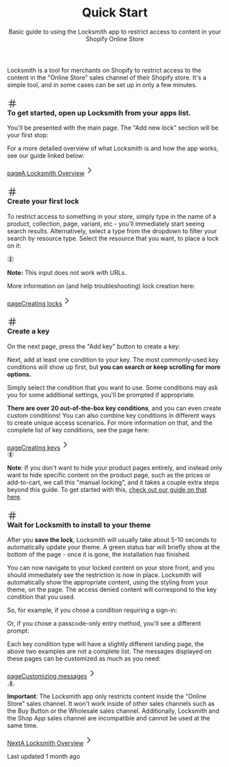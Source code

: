 <main class="flex-1 relative py-8 lg:px-12 break-anywhere page-api-block:xl:max-2xl:pr-0 page-api-block:max-w-[1654px] page-api-block:mx-auto"><header class="max-w-3xl mx-auto mb-6 space-y-3 page-api-block:ml-0"><h1 class="text-4xl font-bold">Quick Start</h1>
<p class="text-lg text-dark-4 dark:text-light-4">Basic guide to using the Locksmith app to restrict access to content in your Shopify Online Store</p></header><div class="[&amp;&gt;*+*]:mt-5 grid whitespace-pre-wrap">
<!--$--><p class="max-w-3xl w-full mx-auto decoration-primary/6 page-api-block:ml-0">Locksmith is a tool for merchants on Shopify to restrict access to the content in the "Online Store" sales channel of their Shopify store. It's a simple tool, and in some cases can be set up in only a few minutes.</p>
<!--/$--><!--$--><h3 id="to-get-started-open-up-locksmith-from-your-apps-list" class="text-2xl font-semibold group relative grid max-w-3xl w-full mx-auto decoration-primary/6 page-api-block:ml-0">
<div class="grid grid-area-1-1 relative -ml-6 w-7 border-0 opacity-0 group-hover:opacity-[0] group-focus:opacity-[0] md:group-hover:md:opacity-[1] md:group-focus:md:opacity-[1] [margin-top:_0.75em]"><a href="#to-get-started-open-up-locksmith-from-your-apps-list" aria-label="Direct link to heading" class="inline-flex h-full items-start dark:text-light/3 dark:shadow-none dark:ring-0 leading-snug"><svg fill="none" stroke="currentColor" stroke-linecap="round" stroke-linejoin="round" stroke-width="1.5" shape-rendering="geometricPrecision" viewbox="0 0 24 24" class="w-3.5 h-[1lh] transition-colors stroke-transparent group-hover:stroke-dark/6 dark:group-hover:stroke-light/5 lg:w-4" height="24" width="24" style="color:currentColor"><path d="M4 9h16M4 15h16M10 3L8 21M16 3l-2 18"></path></svg></a></div>
<div class="grid-area-1-1 z-[1] [margin-top:_0.75em]">To get started, open up Locksmith from your apps list.</div>
</h3>
<!--/$--><!--$--><p class="max-w-3xl w-full mx-auto decoration-primary/6 page-api-block:ml-0">You'll be presented with the main page. The "Add new lock" section will be your first stop:</p>
<!--/$--><!--$?--><template id="B:0"></template><div role="status" aria-busy="true" class="skeleton-image"><div class="ring-1 ring-dark/2 overflow-hidden relative grid dark:ring-light/1 rounded-md h-full aspect-video [max-width:calc(48rem-1px)] max-w-3xl w-full mx-auto decoration-primary/6 page-api-block:ml-0"><div class="w-full bg-dark-4/4 dark:bg-light-3/1 grid grid-area-1-1 overflow-hidden [mask:conic-gradient(from_90deg_at_1px_1px,_#0000_90deg,_#0003_0)_calc(50%+1px)_calc(0%+47px)_/_96px_96px]"><div class="aspect-square from-dark-4 to-transparent grid-area-1-1 relative origin-[50%_50%] top-[50%] self-stretch bg-transparent will-change-transform animate-[rotateLoop_2s_linear_infinite] [background-image:conic-gradient(from_-90deg_at_50%_50%,_var(--tw-gradient-stops)_0deg,_var(--tw-gradient-stops)_90deg,_var(--tw-gradient-stops)_280deg)] dark:from-light-4/6"></div></div></div></div>
<!--/$--><!--$--><p class="max-w-3xl w-full mx-auto decoration-primary/6 page-api-block:ml-0">For a more detailed overview of what Locksmith is and how the app works, see our guide linked below:</p>
<!--/$--><!--$--><a class="group flex flex-row justify-between items-center gap-0.5 ring-1 ring-dark/3 rounded straight-corners:rounded-none px-5 py-3 transition-shadow hover:ring-primary/8 dark:ring-light/2 dark:hover:text-light dark:hover:ring-primary-300/4 max-w-3xl w-full mx-auto decoration-primary/6 page-api-block:ml-0" href="/basics/overview"><span class="flex flex-col flex-1"><span class="uppercase text-xs text-dark/7 dark:text-light/6">page</span><span class="text-base transition-colors group-hover:text-primary">A Locksmith Overview</span></span><svg fill="none" stroke="currentColor" stroke-linecap="round" stroke-linejoin="round" stroke-width="1.5" shape-rendering="geometricPrecision" viewbox="0 0 24 24" class="w-4 h-4 stroke-dark/7 transition-all group-hover:translate-x-0.5 group-hover:stroke-primary/8 dark:stroke-light/6" height="24" width="24" style="color:currentColor"><path d="M9 18l6-6-6-6"></path></svg></a><!--/$--><!--$--><h3 id="create-your-first-lock" class="text-2xl font-semibold group relative grid max-w-3xl w-full mx-auto decoration-primary/6 page-api-block:ml-0">
<div class="grid grid-area-1-1 relative -ml-6 w-7 border-0 opacity-0 group-hover:opacity-[0] group-focus:opacity-[0] md:group-hover:md:opacity-[1] md:group-focus:md:opacity-[1] [margin-top:_0.75em]"><a href="#create-your-first-lock" aria-label="Direct link to heading" class="inline-flex h-full items-start dark:text-light/3 dark:shadow-none dark:ring-0 leading-snug"><svg fill="none" stroke="currentColor" stroke-linecap="round" stroke-linejoin="round" stroke-width="1.5" shape-rendering="geometricPrecision" viewbox="0 0 24 24" class="w-3.5 h-[1lh] transition-colors stroke-transparent group-hover:stroke-dark/6 dark:group-hover:stroke-light/5 lg:w-4" height="24" width="24" style="color:currentColor"><path d="M4 9h16M4 15h16M10 3L8 21M16 3l-2 18"></path></svg></a></div>
<div class="grid-area-1-1 z-[1] [margin-top:_0.75em]">Create your first lock</div>
</h3>
<!--/$--><!--$--><p class="max-w-3xl w-full mx-auto decoration-primary/6 page-api-block:ml-0">To restrict access to something in your store, simply type in the name of a product, collection, page, variant, etc - you'll immediately start seeing search results. Alternatively, select a type from the dropdown to filter your search by resource type. Select the resource that you want, to place a lock on it:</p>
<!--/$--><!--$?--><template id="B:1"></template><div role="status" aria-busy="true" class="skeleton-image"><div class="ring-1 ring-dark/2 overflow-hidden relative grid dark:ring-light/1 rounded-md h-full aspect-video [max-width:calc(48rem-1px)] max-w-3xl w-full mx-auto decoration-primary/6 page-api-block:ml-0"><div class="w-full bg-dark-4/4 dark:bg-light-3/1 grid grid-area-1-1 overflow-hidden [mask:conic-gradient(from_90deg_at_1px_1px,_#0000_90deg,_#0003_0)_calc(50%+1px)_calc(0%+47px)_/_96px_96px]"><div class="aspect-square from-dark-4 to-transparent grid-area-1-1 relative origin-[50%_50%] top-[50%] self-stretch bg-transparent will-change-transform animate-[rotateLoop_2s_linear_infinite] [background-image:conic-gradient(from_-90deg_at_50%_50%,_var(--tw-gradient-stops)_0deg,_var(--tw-gradient-stops)_90deg,_var(--tw-gradient-stops)_280deg)] dark:from-light-4/6"></div></div></div></div>
<!--/$--><!--$--><div class="px-4 py-4 transition-colors rounded-md straight-corners:rounded-none bg-gradient-to-b from-yellow/6 to-yellow/5 ring-1 ring-inset ring-dark/1 dark:ring-yellow/[0.02] dark:from-yellow/[0.06] dark:to-yellow/2 max-w-3xl w-full mx-auto decoration-primary/6 page-api-block:ml-0"><div class="flex flex-row">
<div class="flex items-start justify-center pr-3 mt-0.5 leading-normal [&amp;&gt;a]:text-yellow-700 [&amp;&gt;a:hover]:text-yellow-800 [&amp;&gt;code]:bg-yellow-600/5 [&amp;&gt;code]:text-inherit [&amp;&gt;code]:shadow-none text-yellow-900 fill-yellow-800 dark:text-yellow-200 dark:[&amp;&gt;a]:text-yellow dark:[&amp;&gt;a:hover]:text-yellow-600 dark:[&amp;&gt;code]:bg-yellow-200/2 dark:[&amp;&gt;code]:text-inherit decoration-yellow-700/6 dark:decoration-yellow/6 dark:fill-yellow"><svg width="16" height="18" viewbox="0 0 16 18" xmlns="http://www.w3.org/2000/svg"><path d="M6.9736 0.277489C7.60874 -0.0924963 8.39126 -0.0924962 9.0264 0.277489L14.9736 3.74189C15.6087 4.11187 16 4.79563 16 5.5356V12.4644C16 13.2044 15.6087 13.8881 14.9736 14.2581L9.0264 17.7225C8.39126 18.0925 7.60874 18.0925 6.9736 17.7225L1.0264 14.2581C0.391261 13.8881 0 13.2044 0 12.4644V5.5356C0 4.79563 0.391262 4.11187 1.0264 3.74189L6.9736 0.277489Z" fill="inherit" fill-opacity="0.16" stroke="none"></path><rect x="7" y="4" width="2" height="6" rx="1" fill="inherit" fill-opacity="0.8" stroke="none"></rect><circle cx="8" cy="12.5" r="1.5" fill="inherit" fill-opacity="1" stroke="none" class="animate-[pulse_1s_ease_infinite_forwards]"></circle></svg></div>
<div class="flex-1 space-y-4 [&amp;&gt;p]:text-sm [&amp;&gt;p]:leading-relaxed">
<!--$--><p class="max-w-3xl w-full mx-auto [&amp;&gt;a]:text-yellow-700 [&amp;&gt;a:hover]:text-yellow-800 [&amp;&gt;code]:bg-yellow-600/5 [&amp;&gt;code]:text-inherit [&amp;&gt;code]:shadow-none text-yellow-900 fill-yellow-800 dark:text-yellow-200 dark:[&amp;&gt;a]:text-yellow dark:[&amp;&gt;a:hover]:text-yellow-600 dark:[&amp;&gt;code]:bg-yellow-200/2 dark:[&amp;&gt;code]:text-inherit decoration-yellow-700/6 dark:decoration-yellow/6 dark:fill-yellow flip-heading-hash"><strong class="font-bold">Note:</strong> This input does not work with URLs.</p>
<!--/$-->
</div>
</div></div>
<!--/$--><!--$--><p class="max-w-3xl w-full mx-auto decoration-primary/6 page-api-block:ml-0">More information on (and help troubleshooting) lock creation here:</p>
<!--/$--><!--$--><a class="group flex flex-row justify-between items-center gap-0.5 ring-1 ring-dark/3 rounded straight-corners:rounded-none px-5 py-3 transition-shadow hover:ring-primary/8 dark:ring-light/2 dark:hover:text-light dark:hover:ring-primary-300/4 max-w-3xl w-full mx-auto decoration-primary/6 page-api-block:ml-0" href="/basics/creating-locks"><span class="flex flex-col flex-1"><span class="uppercase text-xs text-dark/7 dark:text-light/6">page</span><span class="text-base transition-colors group-hover:text-primary">Creating locks</span></span><svg fill="none" stroke="currentColor" stroke-linecap="round" stroke-linejoin="round" stroke-width="1.5" shape-rendering="geometricPrecision" viewbox="0 0 24 24" class="w-4 h-4 stroke-dark/7 transition-all group-hover:translate-x-0.5 group-hover:stroke-primary/8 dark:stroke-light/6" height="24" width="24" style="color:currentColor"><path d="M9 18l6-6-6-6"></path></svg></a><!--/$--><!--$--><h3 id="create-a-key" class="text-2xl font-semibold group relative grid max-w-3xl w-full mx-auto decoration-primary/6 page-api-block:ml-0">
<div class="grid grid-area-1-1 relative -ml-6 w-7 border-0 opacity-0 group-hover:opacity-[0] group-focus:opacity-[0] md:group-hover:md:opacity-[1] md:group-focus:md:opacity-[1] [margin-top:_0.75em]"><a href="#create-a-key" aria-label="Direct link to heading" class="inline-flex h-full items-start dark:text-light/3 dark:shadow-none dark:ring-0 leading-snug"><svg fill="none" stroke="currentColor" stroke-linecap="round" stroke-linejoin="round" stroke-width="1.5" shape-rendering="geometricPrecision" viewbox="0 0 24 24" class="w-3.5 h-[1lh] transition-colors stroke-transparent group-hover:stroke-dark/6 dark:group-hover:stroke-light/5 lg:w-4" height="24" width="24" style="color:currentColor"><path d="M4 9h16M4 15h16M10 3L8 21M16 3l-2 18"></path></svg></a></div>
<div class="grid-area-1-1 z-[1] [margin-top:_0.75em]">Create a key</div>
</h3>
<!--/$--><!--$--><p class="max-w-3xl w-full mx-auto decoration-primary/6 page-api-block:ml-0">On the next page, press the "Add key" button to create a key:</p>
<!--/$--><!--$?--><template id="B:2"></template><div role="status" aria-busy="true" class="skeleton-image"><div class="ring-1 ring-dark/2 overflow-hidden relative grid dark:ring-light/1 rounded-md h-full aspect-video [max-width:calc(48rem-1px)] max-w-3xl w-full mx-auto decoration-primary/6 page-api-block:ml-0"><div class="w-full bg-dark-4/4 dark:bg-light-3/1 grid grid-area-1-1 overflow-hidden [mask:conic-gradient(from_90deg_at_1px_1px,_#0000_90deg,_#0003_0)_calc(50%+1px)_calc(0%+47px)_/_96px_96px]"><div class="aspect-square from-dark-4 to-transparent grid-area-1-1 relative origin-[50%_50%] top-[50%] self-stretch bg-transparent will-change-transform animate-[rotateLoop_2s_linear_infinite] [background-image:conic-gradient(from_-90deg_at_50%_50%,_var(--tw-gradient-stops)_0deg,_var(--tw-gradient-stops)_90deg,_var(--tw-gradient-stops)_280deg)] dark:from-light-4/6"></div></div></div></div>
<!--/$--><!--$--><p class="max-w-3xl w-full mx-auto decoration-primary/6 page-api-block:ml-0">Next, add at least one condition to your key. The most commonly-used key conditions will show up first, but <strong class="font-bold">you can search or keep scrolling for more options.</strong></p>
<!--/$--><!--$?--><template id="B:3"></template><div role="status" aria-busy="true" class="skeleton-image"><div class="ring-1 ring-dark/2 overflow-hidden relative grid dark:ring-light/1 rounded-md h-full aspect-video [max-width:calc(48rem-1px)] max-w-3xl w-full mx-auto decoration-primary/6 page-api-block:ml-0"><div class="w-full bg-dark-4/4 dark:bg-light-3/1 grid grid-area-1-1 overflow-hidden [mask:conic-gradient(from_90deg_at_1px_1px,_#0000_90deg,_#0003_0)_calc(50%+1px)_calc(0%+47px)_/_96px_96px]"><div class="aspect-square from-dark-4 to-transparent grid-area-1-1 relative origin-[50%_50%] top-[50%] self-stretch bg-transparent will-change-transform animate-[rotateLoop_2s_linear_infinite] [background-image:conic-gradient(from_-90deg_at_50%_50%,_var(--tw-gradient-stops)_0deg,_var(--tw-gradient-stops)_90deg,_var(--tw-gradient-stops)_280deg)] dark:from-light-4/6"></div></div></div></div>
<!--/$--><!--$--><p class="max-w-3xl w-full mx-auto decoration-primary/6 page-api-block:ml-0">Simply select the condition that you want to use. Some conditions may ask you for some additional settings, you'll be prompted if appropriate.</p>
<!--/$--><!--$--><p class="max-w-3xl w-full mx-auto decoration-primary/6 page-api-block:ml-0"><strong class="font-bold">There are over 20 out-of-the-box key conditions</strong>, and you can even create custom conditions! You can also combine key conditions in different ways to create unique access scenarios. For more information on that, and the complete list of key conditions, see the page here:</p>
<!--/$--><!--$--><a class="group flex flex-row justify-between items-center gap-0.5 ring-1 ring-dark/3 rounded straight-corners:rounded-none px-5 py-3 transition-shadow hover:ring-primary/8 dark:ring-light/2 dark:hover:text-light dark:hover:ring-primary-300/4 max-w-3xl w-full mx-auto decoration-primary/6 page-api-block:ml-0" href="/basics/creating-keys"><span class="flex flex-col flex-1"><span class="uppercase text-xs text-dark/7 dark:text-light/6">page</span><span class="text-base transition-colors group-hover:text-primary">Creating keys</span></span><svg fill="none" stroke="currentColor" stroke-linecap="round" stroke-linejoin="round" stroke-width="1.5" shape-rendering="geometricPrecision" viewbox="0 0 24 24" class="w-4 h-4 stroke-dark/7 transition-all group-hover:translate-x-0.5 group-hover:stroke-primary/8 dark:stroke-light/6" height="24" width="24" style="color:currentColor"><path d="M9 18l6-6-6-6"></path></svg></a><!--/$--><!--$--><div class="px-4 py-4 transition-colors rounded-md straight-corners:rounded-none bg-gradient-to-b from-periwinkle/6 to-periwinkle/5 ring-1 ring-inset ring-dark/1 dark:ring-periwinkle/1 dark:from-periwinkle/2 dark:to-periwinkle/[0.1] max-w-3xl w-full mx-auto decoration-primary/6 page-api-block:ml-0"><div class="flex flex-row">
<div class="flex items-start justify-center pr-3 mt-0.5 leading-normal [&amp;&gt;a]:text-periwinkle-700 [&amp;&gt;a:hover]:text-periwinkle-800 [&amp;&gt;code]:bg-periwinkle-700/4 [&amp;&gt;code]:text-inherit [&amp;&gt;code]:shadow-none text-periwinkle-900 fill-periwinkle-700 stroke-periwinkle-700 dark:text-periwinkle-200 dark:[&amp;&gt;a]:text-periwinkle dark:[&amp;&gt;a:hover]:text-periwinkle-600 dark:[&amp;&gt;code]:bg-periwinkle-200/2 dark:[&amp;&gt;code]:text-inherit decoration-periwinkle-700/6 dark:decoration-periwinkle/6 dark:fill-periwinkle-400 dark:stroke-periwinkle-400"><svg width="16" height="16" viewbox="0 0 16 16" xmlns="http://www.w3.org/2000/svg" class="overflow-visible"><circle cx="8" cy="4.5" r="1.5" fill="inherit" fill-opacity="1" stroke="none"></circle><circle cx="8" cy="4.5" r="1.5" fill="inherit" fill-opacity="0.2" stroke="none" class="animate-[pingAlt_8s_ease_infinite_forwards] origin-[8px_4.5px] w-[4px] h-[4px]"></circle><rect x="7" y="7" width="2" rx="1" height="6" fill="inherit" fill-opacity="1" stroke="none"></rect><circle cx="8" cy="8" r="8" fill="inherit" fill-opacity="0.16" stroke="none"></circle></svg></div>
<div class="flex-1 space-y-4 [&amp;&gt;p]:text-sm [&amp;&gt;p]:leading-relaxed">
<!--$--><p class="max-w-3xl w-full mx-auto [&amp;&gt;a]:text-periwinkle-700 [&amp;&gt;a:hover]:text-periwinkle-800 [&amp;&gt;code]:bg-periwinkle-700/4 [&amp;&gt;code]:text-inherit [&amp;&gt;code]:shadow-none text-periwinkle-900 fill-periwinkle-700 stroke-periwinkle-700 dark:text-periwinkle-200 dark:[&amp;&gt;a]:text-periwinkle dark:[&amp;&gt;a:hover]:text-periwinkle-600 dark:[&amp;&gt;code]:bg-periwinkle-200/2 dark:[&amp;&gt;code]:text-inherit decoration-periwinkle-700/6 dark:decoration-periwinkle/6 dark:fill-periwinkle-400 dark:stroke-periwinkle-400 flip-heading-hash"><strong class="font-bold">Note</strong>: If you don't want to hide your product pages entirely, and instead only want to<i class="font-italic"> </i>hide specific content on the product page, such as the prices or add-to-cart, we call this "manual locking", and it takes a couple extra steps beyond this guide. To get started with this, <a class="underline underline-offset-2 text-primary hover:text-primary-700 transition-colors " href="/tutorials/hiding-prices">check out our guide on that here</a>.</p>
<!--/$-->
</div>
</div></div>
<!--/$--><!--$--><h3 id="wait-for-locksmith-to-install-to-your-theme" class="text-2xl font-semibold group relative grid max-w-3xl w-full mx-auto decoration-primary/6 page-api-block:ml-0">
<div class="grid grid-area-1-1 relative -ml-6 w-7 border-0 opacity-0 group-hover:opacity-[0] group-focus:opacity-[0] md:group-hover:md:opacity-[1] md:group-focus:md:opacity-[1] [margin-top:_0.75em]"><a href="#wait-for-locksmith-to-install-to-your-theme" aria-label="Direct link to heading" class="inline-flex h-full items-start dark:text-light/3 dark:shadow-none dark:ring-0 leading-snug"><svg fill="none" stroke="currentColor" stroke-linecap="round" stroke-linejoin="round" stroke-width="1.5" shape-rendering="geometricPrecision" viewbox="0 0 24 24" class="w-3.5 h-[1lh] transition-colors stroke-transparent group-hover:stroke-dark/6 dark:group-hover:stroke-light/5 lg:w-4" height="24" width="24" style="color:currentColor"><path d="M4 9h16M4 15h16M10 3L8 21M16 3l-2 18"></path></svg></a></div>
<div class="grid-area-1-1 z-[1] [margin-top:_0.75em]">Wait for Locksmith to install to your theme</div>
</h3>
<!--/$--><!--$--><p class="max-w-3xl w-full mx-auto decoration-primary/6 page-api-block:ml-0">After you <strong class="font-bold">save the lock</strong>, Locksmith will usually take about 5-10 seconds to automatically update your theme. A green status bar will briefly show at the bottom of the page - once it is gone, the installation has finished.</p>
<!--/$--><!--$--><p class="max-w-3xl w-full mx-auto decoration-primary/6 page-api-block:ml-0">You can now navigate to your locked content on your store front, and you should immediately see the restriction is now in place. Locksmith will automatically show the appropriate content, using the styling from your theme, on the page. The access denied content will correspond to the key condition that you used. </p>
<!--/$--><!--$--><p class="max-w-3xl w-full mx-auto decoration-primary/6 page-api-block:ml-0">So, for example, if you chose a condition requiring a sign-in:</p>
<!--/$--><!--$?--><template id="B:4"></template><div role="status" aria-busy="true" class="skeleton-image"><div class="ring-1 ring-dark/2 overflow-hidden relative grid dark:ring-light/1 rounded-md h-full aspect-video [max-width:calc(48rem-1px)] max-w-3xl w-full mx-auto decoration-primary/6 page-api-block:ml-0"><div class="w-full bg-dark-4/4 dark:bg-light-3/1 grid grid-area-1-1 overflow-hidden [mask:conic-gradient(from_90deg_at_1px_1px,_#0000_90deg,_#0003_0)_calc(50%+1px)_calc(0%+47px)_/_96px_96px]"><div class="aspect-square from-dark-4 to-transparent grid-area-1-1 relative origin-[50%_50%] top-[50%] self-stretch bg-transparent will-change-transform animate-[rotateLoop_2s_linear_infinite] [background-image:conic-gradient(from_-90deg_at_50%_50%,_var(--tw-gradient-stops)_0deg,_var(--tw-gradient-stops)_90deg,_var(--tw-gradient-stops)_280deg)] dark:from-light-4/6"></div></div></div></div>
<!--/$--><!--$--><p class="max-w-3xl w-full mx-auto decoration-primary/6 page-api-block:ml-0">Or, if you chose a passcode-only entry method, you'll see a different prompt:</p>
<!--/$--><!--$?--><template id="B:5"></template><div role="status" aria-busy="true" class="skeleton-image"><div class="ring-1 ring-dark/2 overflow-hidden relative grid dark:ring-light/1 rounded-md h-full aspect-video [max-width:calc(48rem-1px)] max-w-3xl w-full mx-auto decoration-primary/6 page-api-block:ml-0"><div class="w-full bg-dark-4/4 dark:bg-light-3/1 grid grid-area-1-1 overflow-hidden [mask:conic-gradient(from_90deg_at_1px_1px,_#0000_90deg,_#0003_0)_calc(50%+1px)_calc(0%+47px)_/_96px_96px]"><div class="aspect-square from-dark-4 to-transparent grid-area-1-1 relative origin-[50%_50%] top-[50%] self-stretch bg-transparent will-change-transform animate-[rotateLoop_2s_linear_infinite] [background-image:conic-gradient(from_-90deg_at_50%_50%,_var(--tw-gradient-stops)_0deg,_var(--tw-gradient-stops)_90deg,_var(--tw-gradient-stops)_280deg)] dark:from-light-4/6"></div></div></div></div>
<!--/$--><!--$--><p class="max-w-3xl w-full mx-auto decoration-primary/6 page-api-block:ml-0">Each key condition type will have a slightly different landing page, the above two examples are not a complete list. The messages displayed on these pages can be customized as much as you need:</p>
<!--/$--><!--$--><a class="group flex flex-row justify-between items-center gap-0.5 ring-1 ring-dark/3 rounded straight-corners:rounded-none px-5 py-3 transition-shadow hover:ring-primary/8 dark:ring-light/2 dark:hover:text-light dark:hover:ring-primary-300/4 max-w-3xl w-full mx-auto decoration-primary/6 page-api-block:ml-0" href="/tutorials/more/customizing-messages"><span class="flex flex-col flex-1"><span class="uppercase text-xs text-dark/7 dark:text-light/6">page</span><span class="text-base transition-colors group-hover:text-primary">Customizing messages</span></span><svg fill="none" stroke="currentColor" stroke-linecap="round" stroke-linejoin="round" stroke-width="1.5" shape-rendering="geometricPrecision" viewbox="0 0 24 24" class="w-4 h-4 stroke-dark/7 transition-all group-hover:translate-x-0.5 group-hover:stroke-primary/8 dark:stroke-light/6" height="24" width="24" style="color:currentColor"><path d="M9 18l6-6-6-6"></path></svg></a><!--/$--><!--$--><div class="px-4 py-4 transition-colors rounded-md straight-corners:rounded-none bg-gradient-to-b from-pomegranate/4 to-pomegranate/3 ring-1 ring-inset ring-dark/1 dark:ring-pomegranate/1 dark:from-pomegranate/2 dark:to-pomegranate/3 max-w-3xl w-full mx-auto decoration-primary/6 page-api-block:ml-0"><div class="flex flex-row">
<div class="flex items-start justify-center pr-3 mt-0.5 leading-normal [&amp;&gt;a]:text-pomegranate-600/9 [&amp;&gt;a:hover]:text-pomegranate-800 [&amp;&gt;code]:bg-pomegranate-600/4 [&amp;&gt;code]:text-inherit [&amp;&gt;code]:shadow-none text-pomegranate-900 fill-pomegranate-700 dark:text-pomegranate-100 dark:[&amp;&gt;a]:text-pomegranate dark:[&amp;&gt;a:hover]:text-pomegranate-600 dark:[&amp;&gt;code]:bg-pomegranate-200/2 dark:[&amp;&gt;code]:text-inherit decoration-pomegranate-600/6 dark:decoration-pomegranate/6 dark:fill-pomegranate-400"><svg width="18" height="16" viewbox="0 0 18 16" xmlns="http://www.w3.org/2000/svg"><path d="M7.2546 1C8.03034 -0.333333 9.96967 -0.333333 10.7454 1L17.727 13C18.5027 14.3333 17.533 16 15.9816 16H2.01842C0.466953 16 -0.502711 14.3333 0.27302 13L7.2546 1Z" fill="inherit" fill-opacity="0.16" stroke="none"></path><rect x="8" y="4" width="2" height="6" rx="1" fill="inherit" fill-opacity="0.92" stroke="none" class="animate-[wag_4s_ease_infinite_forwards] [animation-composition:accumulate] origin-[9px_12.5px] will-change-transform"></rect><circle cx="9" cy="12.5" r="1.5" fill="inherit" fill-opacity="0.92" stroke="none"></circle></svg></div>
<div class="flex-1 space-y-4 [&amp;&gt;p]:text-sm [&amp;&gt;p]:leading-relaxed">
<!--$--><p class="max-w-3xl w-full mx-auto [&amp;&gt;a]:text-pomegranate-600/9 [&amp;&gt;a:hover]:text-pomegranate-800 [&amp;&gt;code]:bg-pomegranate-600/4 [&amp;&gt;code]:text-inherit [&amp;&gt;code]:shadow-none text-pomegranate-900 fill-pomegranate-700 dark:text-pomegranate-100 dark:[&amp;&gt;a]:text-pomegranate dark:[&amp;&gt;a:hover]:text-pomegranate-600 dark:[&amp;&gt;code]:bg-pomegranate-200/2 dark:[&amp;&gt;code]:text-inherit decoration-pomegranate-600/6 dark:decoration-pomegranate/6 dark:fill-pomegranate-400 flip-heading-hash"><strong class="font-bold">Important</strong>: The Locksmith app only restricts content inside the "Online Store" sales channel. It won't work inside of other sales channels such as the Buy Button or the Wholesale sales channel. Additionally, Locksmith and the Shop App sales channel are incompatible and cannot be used at the same time.</p>
<!--/$-->
</div>
</div></div>
<!--/$-->
</div>
<div class="flex flex-col md:flex-row mt-6 gap-2 max-w-3xl mx-auto page-api-block:ml-0"><a class="group text-sm p-2.5 flex gap-4 flex-1 flex-row items-center pr-4 border border-dark/3 rounded straight-corners:rounded-none hover:border-primary/6 dark:border-light/2 text-pretty dark:hover:border-primary-300/4 md:p-4 md:text-base" href="/basics/overview"><span class="flex flex-col flex-1"><span class="text-xs">Next</span><span class="text-dark dark:text-light/6 group-hover:text-primary line-clamp-2">A Locksmith Overview</span></span><svg fill="none" stroke="currentColor" stroke-linecap="round" stroke-linejoin="round" stroke-width="1.5" shape-rendering="geometricPrecision" viewbox="0 0 24 24" class="hidden w-5 h-5 stroke-dark/5 group-hover:stroke-primary dark:stroke-light/4 md:block" height="24" width="24" style="color:currentColor"><path d="M9 18l6-6-6-6"></path></svg></a></div>
<div class="flex flex-row items-center mt-6 max-w-3xl mx-auto page-api-block:ml-0"><p class="flex-1 text-sm text-dark/6 dark:text-light/5">Last updated <time data-visual-test="transparent" datetime="2024-04-15T19:14:16.803Z" title="4/15/2024, 7:14:16 PM">1 month ago</time></p></div></main>